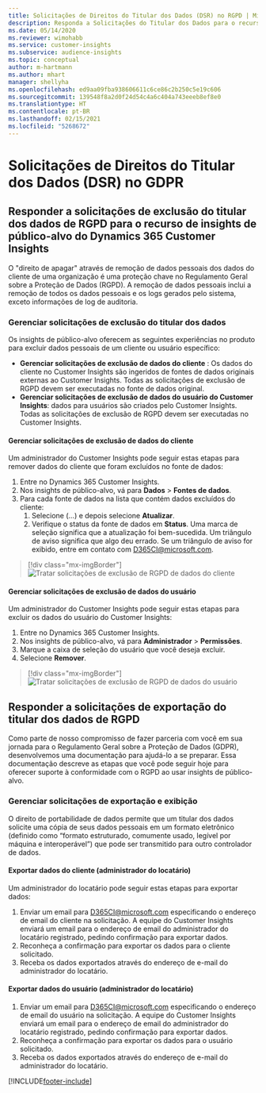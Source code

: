 ```yaml
---
title: Solicitações de Direitos do Titular dos Dados (DSR) no RGPD | Microsoft Docs
description: Responda a Solicitações do Titular dos Dados para o recurso de insights de público-alvo do Dynamics 365 Customer Insights.
ms.date: 05/14/2020
ms.reviewer: wimohabb
ms.service: customer-insights
ms.subservice: audience-insights
ms.topic: conceptual
author: m-hartmann
ms.author: mhart
manager: shellyha
ms.openlocfilehash: ed9aa09fba938606611c6ce86c2b250c5e19c606
ms.sourcegitcommit: 139548f8a2d0f24d54c4a6c404a743eeeb8ef8e0
ms.translationtype: HT
ms.contentlocale: pt-BR
ms.lasthandoff: 02/15/2021
ms.locfileid: "5268672"
---
```

# <a name="data-subject-rights-dsr-requests-under-gdpr"></a>Solicitações de Direitos do Titular dos Dados (DSR) no GDPR

## <a name="responding-to-gdpr-data-subject-delete-requests-for-dynamics-365-customer-insights-audience-insights-capability"></a>Responder a solicitações de exclusão do titular dos dados de RGPD para o recurso de insights de público-alvo do Dynamics 365 Customer Insights

O "direito de apagar" através de remoção de dados pessoais dos dados do cliente de uma organização é uma proteção chave no Regulamento Geral sobre a Proteção de Dados (RGPD). A remoção de dados pessoais inclui a remoção de todos os dados pessoais e os logs gerados pelo sistema, exceto informações de log de auditoria.

### <a name="manage-data-subject-delete-requests"></a>Gerenciar solicitações de exclusão do titular dos dados

Os insights de público-alvo oferecem as seguintes experiências no produto para excluir dados pessoais de um cliente ou usuário específico:

- **Gerenciar solicitações de exclusão de dados do cliente** : Os dados do cliente no Customer Insights são ingeridos de fontes de dados originais externas ao Customer Insights. Todas as solicitações de exclusão de RGPD devem ser executadas no fonte de dados original.
- **Gerenciar solicitações de exclusão de dados do usuário do Customer Insights**: dados para usuários são criados pelo Customer Insights. Todas as solicitações de exclusão de RGPD devem ser executadas no Customer Insights.

#### <a name="manage-delete-requests-for-customer-data"></a>Gerenciar solicitações de exclusão de dados do cliente

Um administrador do Customer Insights pode seguir estas etapas para remover dados do cliente que foram excluídos no fonte de dados:

1. Entre no Dynamics 365 Customer Insights.
2. Nos insights de público-alvo, vá para **Dados** > **Fontes de dados**.
3. Para cada fonte de dados na lista que contém dados excluídos do cliente:
   1. Selecione (...) e depois selecione **Atualizar**.
   2. Verifique o status da fonte de dados em **Status**. Uma marca de seleção significa que a atualização foi bem-sucedida. Um triângulo de aviso significa que algo deu errado. Se um triângulo de aviso for exibido, entre em contato com D365CI@microsoft.com.

> [!div class="mx-imgBorder"]
> ![Tratar solicitações de exclusão de RGPD de dados do cliente](media/gdpr-data-sources.png "Tratar solicitações de exclusão de RGPD de dados do cliente")

#### <a name="manage-delete-requests-for-user-data"></a>Gerenciar solicitações de exclusão de dados do usuário

Um administrador do Customer Insights pode seguir estas etapas para excluir os dados do usuário do Customer Insights:

1. Entre no Dynamics 365 Customer Insights.
2. Nos insights de público-alvo, vá para **Administrador** > **Permissões**.
3. Marque a caixa de seleção do usuário que você deseja excluir.
4. Selecione **Remover**.

> [!div class="mx-imgBorder"]
> ![Tratar solicitações de exclusão de RGPD de dados do usuário](media/gdpr-permissions.png "Tratar solicitações de exclusão de RGPD de dados do usuário")

## <a name="responding-to-gdpr-data-subject-export-requests"></a>Responder a solicitações de exportação do titular dos dados de RGPD

Como parte de nosso compromisso de fazer parceria com você em sua jornada para o Regulamento Geral sobre a Proteção de Dados (GDPR), desenvolvemos uma documentação para ajudá-lo a se preparar. Essa documentação descreve as etapas que você pode seguir hoje para oferecer suporte à conformidade com o RGPD ao usar insights de público-alvo.

### <a name="manage-export-and-view-requests"></a>Gerenciar solicitações de exportação e exibição

O direito de portabilidade de dados permite que um titular dos dados solicite uma cópia de seus dados pessoais em um formato eletrônico (definido como “formato estruturado, comumente usado, legível por máquina e interoperável”) que pode ser transmitido para outro controlador de dados.

#### <a name="export-customer-data-tenant-admin"></a>Exportar dados do cliente (administrador do locatário)

Um administrador do locatário pode seguir estas etapas para exportar dados:

1. Enviar um email para D365CI@microsoft.com especificando o endereço de email do cliente na solicitação. A equipe do Customer Insights enviará um email para o endereço de email do administrador do locatário registrado, pedindo confirmação para exportar dados.
2. Reconheça a confirmação para exportar os dados para o cliente solicitado.
3. Receba os dados exportados através do endereço de e-mail do administrador do locatário.

#### <a name="export-user-data-tenant-admin"></a>Exportar dados do usuário (administrador do locatário)

1. Enviar um email para D365CI@microsoft.com especificando o endereço de email do usuário na solicitação. A equipe do Customer Insights enviará um email para o endereço de email do administrador do locatário registrado, pedindo confirmação para exportar dados.
2. Reconheça a confirmação para exportar os dados para o usuário solicitado.
3. Receba os dados exportados através do endereço de e-mail do administrador do locatário.


[!INCLUDE[footer-include](../includes/footer-banner.md)]
